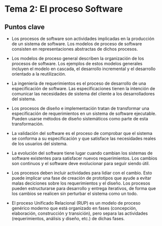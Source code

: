 # Tema 2: El proceso Software

## Puntos clave

* Los procesos de software son actividades implicadas en la producción de un sistema de software. Los modelos de proceso de software consisten en representaciones abstractas de dichos procesos.

* Los modelos de proceso general describen la organización de los procesos de software. Los ejemplos de estos modelos generales incluyen el modelo en cascada, el desarrollo incremental y el desarrollo orientado a la reutilización.

* La ingeniería de requerimientos es el proceso de desarrollo de una especificación de software. Las especificaciones tienen la intención de comunicar las necesidades de sistema del cliente a los desarrolladores del sistema.

* Los procesos de diseño e implementación tratan de transformar una especificación de requerimientos en un sistema de software ejecutable. Pueden usarse métodos de diseño sistemáticos como parte de esta transformación.

* La validación del software es el proceso de comprobar que el sistema se conforma a su especificación y que satisface las necesidades reales de los usuarios del sistema.

* La evolución del software tiene lugar cuando cambian los sistemas de software existentes para satisfacer nuevos requerimientos. Los cambios son continuos y el software deve evolucionar para seguir siendo útil.

* Los procesos deben incluir actividades para lidiar con el cambio. Esto puede implicar una fase de creación de prototipos que ayude a evitar malas deciciones sobre los requerimientos y el diseño. Los procesos pueden estructurarse para desarrollo y entrega iterativos, de forma que los cambios se realicen sin perturbar el sistema como un todo.

* El proceso Unificado Relacional (RUP) es un modelo de proceso genérico moderno que está organizado en fases (concepción, elaboración, construcción y transición), pero separa las actividades (requerimientos, análisis y diseño, etc.) de dichas fases.